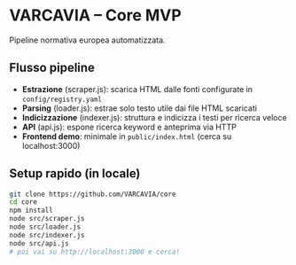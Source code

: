 # VARCAVIA – Core MVP

Pipeline normativa europea automatizzata.

## Flusso pipeline

- **Estrazione** (scraper.js): scarica HTML dalle fonti configurate in `config/registry.yaml`
- **Parsing** (loader.js): estrae solo testo utile dai file HTML scaricati
- **Indicizzazione** (indexer.js): struttura e indicizza i testi per ricerca veloce
- **API** (api.js): espone ricerca keyword e anteprima via HTTP
- **Frontend demo**: minimale in `public/index.html` (cerca su localhost:3000)

## Setup rapido (in locale)

```bash
git clone https://github.com/VARCAVIA/core
cd core
npm install
node src/scraper.js
node src/loader.js
node src/indexer.js
node src/api.js
# poi vai su http://localhost:3000 e cerca!
